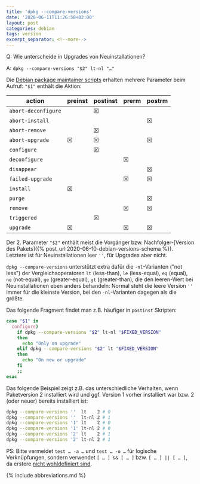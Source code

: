 ```yaml
---
title: 'dpkg --compare-versions'
date: '2020-06-11T11:26:58+02:00'
layout: post
categories: debian
tags: version
excerpt_separator: <!--more-->
---
```


Q: Wie unterscheide in Upgrades von Neuinstallationen?

A: `dpkg --compare-versions "$2" lt-nl "…"`

<!--more-->

Die [Debian package maintainer scripts](https://www.debian.org/doc/debian-policy/ch-maintainerscripts.html) erhalten mehrere Parameter beim Aufruf:
`"$1"` enthält die Aktion:

| action              | preinst | postinst | prerm | postrm |
| ------------------- | ------- | -------- | ----- | ------ |
| `abort-deconfigure` |         | ☒        |       |        |
| `abort-install`     |         |          |       | ☒      |
| `abort-remove`      |         | ☒        |       |        |
| `abort-upgrade`     | ☒       | ☒        |       | ☒      |
| `configure`         |         | ☒        |       |        |
| `deconfigure`       |         |          | ☒     |        |
| `disappear`         |         |          |       | ☒      |
| `failed-upgrade`    |         |          | ☒     | ☒      |
| `install`           | ☒       |          |       |        |
| `purge`             |         |          |       | ☒      |
| `remove`            |         |          | ☒     | ☒      |
| `triggered`         |         | ☒        |       |        |
| `upgrade`           | ☒       |          | ☒     | ☒      |

Der 2. Parameter `"$2"` enthält meist die Vorgänger bzw. Nachfolger-[Version des Pakets]({% post_url 2020-06-10-debian-versions-schema %}).
Letztere ist für Neuinstallationen leer `''`, für Upgrades aber nicht.

`dpkg --compare-versions` unterstützt extra dafür die `-nl`-Varianten ("not less") der Vergleichsoperatoren `lt` (less-than), `le` (less-equal), `eq` (equal), `ne` (not-equal), `ge` (greater-equal), `gt` (greater-than), die den leeren-Wert bei Neuinstallationen eben anders behandeln:
Normal steht die leere Version `''` immer für die kleinste Version, bei den `-nl`-Varianten dagegen als die größte.

Das folgende Fragment findet man z.B. häufiger in `postinst` Skripten:

```bash
case "$1" in
  configure)
    if dpkg --compare-versions "$2" lt-nl "$FIXED_VERSION"
    then
      echo "Only on upgrade"
    elif dpkg --compare-versions "$2" lt "$FIXED_VERSION"
    then
      echo "On new or upgrade"
    fi
    ;;
esac
```

Das folgende Beispiel zeigt z.B. das unterschiedliche Verhalten, wenn Paketversion 2 installiert wird und ggf. Version 1 vorher installiert war bzw. 2 (oder neuer) bereits installiert ist:

```bash
dpkg --compare-versions ''  lt    2 # 0
dpkg --compare-versions ''  lt-nl 2 # 1
dpkg --compare-versions '1' lt    2 # 0
dpkg --compare-versions '1' lt-nl 2 # 0
dpkg --compare-versions '2' lt    2 # 1
dpkg --compare-versions '2' lt-nl 2 # 1
```

PS: Bitte vermeidet `test … -a …` und `test … -o …` für logische Verknüpfungen, sondern verwendet `[ … ] && [ … ]` bzw. `[ … ] || [ … ]`, da erstere [nicht wohldefiniert sind](https://github.com/koalaman/shellcheck/wiki/SC2166).

<!--
PPS: Hier mein [Vortrag zu den Maintainer-Scripten](https://phahn.gitpages.knut.univention.de/talks/dpkg-maint.html) von damals.
-->

{% include abbreviations.md %}
